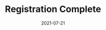 ---
layout: blocks
title: Registration Complete
date: 2021-07-21
page_sections:
  - block: hero-1
    headline: <strong>Registration complete!</strong>
    content:
        <br>
        <strong>Your first check-in is due on Sunday, December 26.</strong> You'll get it the Friday before.
        <br><br>
        In the meantime, email us at team@themoai.org if you have any questions.
---